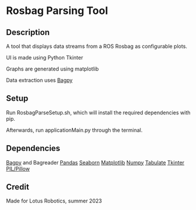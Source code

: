 # Rosbag Parsing Tool

## Description
A tool that displays data streams from a ROS Rosbag as configurable plots.


UI is made using Python Tkinter

Graphs are generated using matplotlib

Data extraction uses [Bagpy](https://jmscslgroup.github.io/bagpy/)

## Setup
Run RosbagParseSetup.sh, which will install the required dependencies with pip.

Afterwards, run applicationMain.py through the terminal.

## Dependencies
[Bagpy](https://jmscslgroup.github.io/bagpy/) and Bagreader
[Pandas](https://pandas.pydata.org/)
[Seaborn](https://seaborn.pydata.org/)
[Matplotlib](https://matplotlib.org/)
[Numpy](https://numpy.org/)
[Tabulate](https://pypi.org/project/tabulate/)
[Tkinter](https://docs.python.org/3/library/tkinter.html)
[PIL/Pillow](https://pypi.org/project/Pillow/)


## Credit
Made for Lotus Robotics, summer 2023
